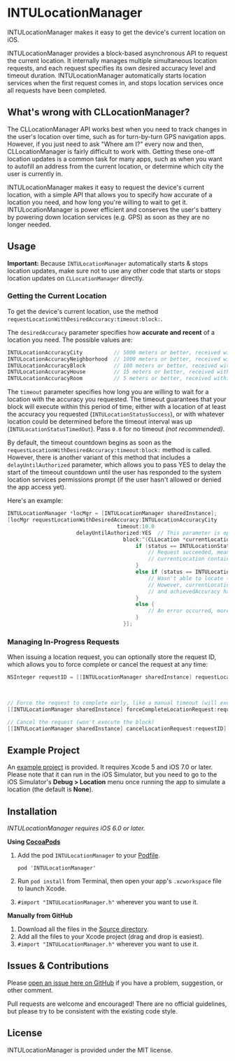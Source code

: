 # INTULocationManager
INTULocationManager makes it easy to get the device's current location on iOS.

INTULocationManager provides a block-based asynchronous API to request the current location. It internally manages multiple simultaneous location requests, and each request specifies its own desired accuracy level and timeout duration. INTULocationManager automatically starts location services when the first request comes in, and stops location services once all requests have been completed.

## What's wrong with CLLocationManager?
The CLLocationManager API works best when you need to track changes in the user's location over time, such as for turn-by-turn GPS navigation apps. However, if you just need to ask "Where am I?" every now and then, CLLocationManager is fairly difficult to work with. Getting these one-off location updates is a common task for many apps, such as when you want to autofill an address from the current location, or determine which city the user is currently in.

INTULocationManager makes it easy to request the device's current location, with a simple API that allows you to specify how accurate of a location you need, and how long you're willing to wait to get it. INTULocationManager is power efficient and conserves the user's battery by powering down location services (e.g. GPS) as soon as they are no longer needed.

## Usage
**Important:** Because `INTULocationManager` automatically starts & stops location updates, make sure not to use any other code that starts or stops location updates on `CLLocationManager` directly.

### Getting the Current Location
To get the device's current location, use the method `requestLocationWithDesiredAccuracy:timeout:block:`.

The `desiredAccuracy` parameter specifies how **accurate and recent** of a location you need. The possible values are:
```objective-c
INTULocationAccuracyCity          // 5000 meters or better, received within the last 10 minutes  -- lowest accuracy
INTULocationAccuracyNeighborhood  // 1000 meters or better, received within the last 5 minutes
INTULocationAccuracyBlock         // 100 meters or better, received within the last 1 minute
INTULocationAccuracyHouse         // 15 meters or better, received within the last 15 seconds
INTULocationAccuracyRoom          // 5 meters or better, received within the last 5 seconds      -- highest accuracy
```

The `timeout` parameter specifies how long you are willing to wait for a location with the accuracy you requested. The timeout guarantees that your block will execute within this period of time, either with a location of at least the accuracy you requested (`INTULocationStatusSuccess`), or with whatever location could be determined before the timeout interval was up (`INTULocationStatusTimedOut`). Pass `0.0` for no timeout *(not recommended)*.

By default, the timeout countdown begins as soon as the `requestLocationWithDesiredAccuracy:timeout:block:` method is called. However, there is another variant of this method that includes a `delayUntilAuthorized` parameter, which allows you to pass YES to delay the start of the timeout countdown until the user has responded to the system location services permissions prompt (if the user hasn't allowed or denied the app access yet).

Here's an example:
```objective-c
INTULocationManager *locMgr = [INTULocationManager sharedInstance];
[locMgr requestLocationWithDesiredAccuracy:INTULocationAccuracyCity
                                   timeout:10.0
                      delayUntilAuthorized:YES	// This parameter is optional, defaults to NO if omitted
                                     block:^(CLLocation *currentLocation, INTULocationAccuracy achievedAccuracy, INTULocationStatus status) {
                                         if (status == INTULocationStatusSuccess) {
                                             // Request succeeded, meaning achievedAccuracy is at least the requested accuracy, and
                                             // currentLocation contains the device's current location.
                                         }
                                         else if (status == INTULocationStatusTimedOut) {
                                             // Wasn't able to locate the user with the requested accuracy within the timeout interval.
                                             // However, currentLocation contains the best location available (if any) as of right now,
                                             // and achievedAccuracy has info on the accuracy/recency of the location in currentLocation.
                                         }
                                         else {
                                             // An error occurred, more info is available by looking at the specific status returned.
                                         }
                                     }];
```

### Managing In-Progress Requests
When issuing a location request, you can optionally store the request ID, which allows you to force complete or cancel the request at any time:
```objective-c
NSInteger requestID = [[INTULocationManager sharedInstance] requestLocationWithDesiredAccuracy:INTULocationAccuracyHouse
                                                                                       timeout:5.0
                                                                                         block:locationRequestBlock];

// Force the request to complete early, like a manual timeout (will execute the block)
[[INTULocationManager sharedInstance] forceCompleteLocationRequest:requestID];

// Cancel the request (won't execute the block)
[[INTULocationManager sharedInstance] cancelLocationRequest:requestID];
```

## Example Project
An [example project](https://github.com/intuit/LocationManager/tree/master/LocationManagerExample) is provided. It requires Xcode 5 and iOS 7.0 or later. Please note that it can run in the iOS Simulator, but you need to go to the iOS Simulator's **Debug > Location** menu once running the app to simulate a location (the default is **None**).

## Installation
*INTULocationManager requires iOS 6.0 or later.*

**Using [CocoaPods](http://cocoapods.org)**

1.	Add the pod `INTULocationManager` to your [Podfile](http://guides.cocoapods.org/using/the-podfile.html).

    	pod 'INTULocationManager'

2.	Run `pod install` from Terminal, then open your app's `.xcworkspace` file to launch Xcode.
3.	`#import "INTULocationManager.h"` wherever you want to use it.

**Manually from GitHub**

1.	Download all the files in the [Source directory](https://github.com/intuit/LocationManager/tree/master/Source).
2.	Add all the files to your Xcode project (drag and drop is easiest).
3.	`#import "INTULocationManager.h"` wherever you want to use it.

## Issues & Contributions
Please [open an issue here on GitHub](https://github.com/intuit/LocationManager/issues/new) if you have a problem, suggestion, or other comment.

Pull requests are welcome and encouraged! There are no official guidelines, but please try to be consistent with the existing code style.

## License
INTULocationManager is provided under the MIT license.
